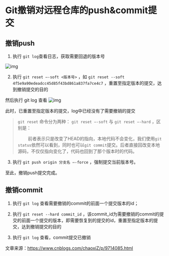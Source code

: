 #  Git撤销对远程仓库的push&commit提交

## 撤销push

1. 执行  `git log`查看日志，获取需要回退的版本号 

![img](https://img2018.cnblogs.com/blog/788599/201809/788599-20180927164303193-2084393469.png)

2. 执行 `git reset –-soft <版本号>` ，如 `git reset --soft 4f5e9a90edeadcc45d85f43bd861a837fa7ce4c7` ，重置至指定版本的提交，达到撤销提交的目的

然后执行 git log 查看
![img](https://img2018.cnblogs.com/blog/788599/201809/788599-20180927164827547-451137005.png)


此时，已重置至指定版本的提交，log中已经没有了需要撤销的提交

>`git reset` 命令分为两种： `git reset –-soft` 与 `git reset –-hard` ，区别是：
>
>   前者表示只是改变了HEAD的指向，本地代码不会变化，我们使用`git status`依然可以看到，同时也可以`git commit`提交。后者直接回改变本地源码，不仅仅指向变化了，代码也回到了那个版本时的代码。

3. 执行 `git push origin 分支名 –-force` ，强制提交当前版本号。

至此，撤销push提交完成。


## 撤销commit

1. 执行 `git log` 查看需要撤销的commit的前面一个提交版本的id；

2. 执行 `git reset --hard commit_id` ，该commit_id为需要撤销的commit的提交的前面一个提交的版本，即需要恢复到的提交的id，重置至指定版本的提交，达到撤销提交的目的

3. 执行 `git log` 查看，commit提交已撤销


文章来源：https://www.cnblogs.com/chaoxiZ/p/9714085.html